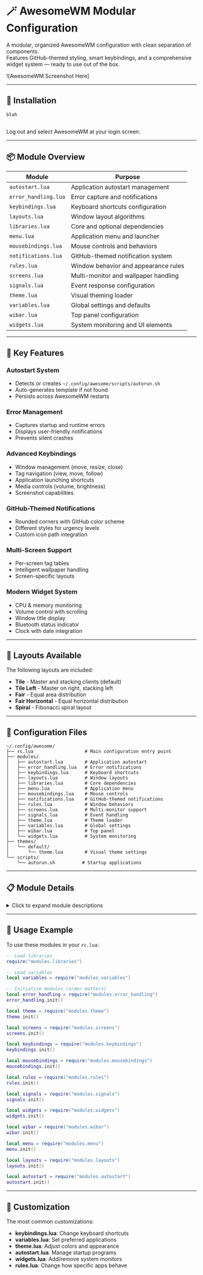 # 🪄 AwesomeWM Modular Configuration

A modular, organized AwesomeWM configuration with clean separation of components.  
Features GitHub-themed styling, smart keybindings, and a comprehensive widget system — ready to use out of the box.

![AwesomeWM Screenshot Here]

---

## 🚀 Installation

```bash
blah



```

Log out and select AwesomeWM at your login screen.

---

## 📦 Module Overview

| Module | Purpose |
|--------|---------|
| `autostart.lua` | Application autostart management |
| `error_handling.lua` | Error capture and notifications |
| `keybindings.lua` | Keyboard shortcuts configuration |
| `layouts.lua` | Window layout algorithms |
| `libraries.lua` | Core and optional dependencies |
| `menu.lua` | Application menu and launcher |
| `mousebindings.lua` | Mouse controls and behaviors |
| `notifications.lua` | GitHub-themed notification system |
| `rules.lua` | Window behavior and appearance rules |
| `screens.lua` | Multi-monitor and wallpaper handling |
| `signals.lua` | Event response configuration |
| `theme.lua` | Visual theming loader |
| `variables.lua` | Global settings and defaults |
| `wibar.lua` | Top panel configuration |
| `widgets.lua` | System monitoring and UI elements |

---

## 🔑 Key Features

### Autostart System
- Detects or creates `~/.config/awesome/scripts/autorun.sh`
- Auto-generates template if not found
- Persists across AwesomeWM restarts

### Error Management
- Captures startup and runtime errors
- Displays user-friendly notifications
- Prevents silent crashes

### Advanced Keybindings
- Window management (move, resize, close)
- Tag navigation (view, move, follow)
- Application launching shortcuts
- Media controls (volume, brightness)
- Screenshot capabilities

### GitHub-Themed Notifications
- Rounded corners with GitHub color scheme
- Different styles for urgency levels
- Custom icon path integration

### Multi-Screen Support
- Per-screen tag tables
- Intelligent wallpaper handling
- Screen-specific layouts

### Modern Widget System
- CPU & memory monitoring
- Volume control with scrolling
- Window title display
- Bluetooth status indicator
- Clock with date integration

---

## 🎨 Layouts Available

The following layouts are included:

- **Tile** - Master and stacking clients (default)
- **Tile Left** - Master on right, stacking left
- **Fair** - Equal area distribution
- **Fair Horizontal** - Equal horizontal distribution
- **Spiral** - Fibonacci spiral layout

---

## 🔧 Configuration Files

```
~/.config/awesome/
├── rc.lua                   # Main configuration entry point
├── modules/
│   ├── autostart.lua        # Application autostart
│   ├── error_handling.lua   # Error notifications
│   ├── keybindings.lua      # Keyboard shortcuts
│   ├── layouts.lua          # Window layouts
│   ├── libraries.lua        # Core dependencies
│   ├── menu.lua             # Application menu
│   ├── mousebindings.lua    # Mouse controls
│   ├── notifications.lua    # GitHub-themed notifications
│   ├── rules.lua            # Window behaviors
│   ├── screens.lua          # Multi-monitor support
│   ├── signals.lua          # Event handling
│   ├── theme.lua            # Theme loader
│   ├── variables.lua        # Global settings
│   ├── wibar.lua            # Top panel
│   └── widgets.lua          # System monitoring
├── themes/
│   └── default/
│       └── theme.lua        # Visual theme settings
└── scripts/
    └── autorun.sh          # Startup applications
```

---

## 📋 Module Details

<details>
<summary>Click to expand module descriptions</summary>

### 🚀 autostart.lua
**What it does:**  
Manages automatic startup of applications when AwesomeWM launches.

**Key features:**
- Looks for an `autorun.sh` script in the scripts directory
- Creates a template script if not found
- Executes the script on startup
- Supports direct application launches

---

### ⚠️ error_handling.lua
**What it does:**  
Captures and displays errors to prevent silent failures.

**Key features:**
- Handles startup errors with clear notifications
- Captures runtime errors without endless loops
- Uses critical notification presets

---

### ⌨️ keybindings.lua
**What it does:**  
Defines all keyboard shortcuts for window and system control.

**Key features:**
- Window management (close, fullscreen, floating)
- Tag navigation (1-12 with Super+number)
- Layout manipulation (resize, reorder)
- Application launching shortcuts
- Screenshot controls
- Volume management
- Redshift (blue light) toggle

---

### 🪟 layouts.lua
**What it does:**  
Configures available layout algorithms for organizing windows.

**Key features:**
- Tile (master and stacking)
- Tile left (reversed)
- Fair (equal area)
- Spiral layout
- Sets the default layout

---

### 📚 libraries.lua
**What it does:**  
Loads and initializes all required libraries.

**Key features:**
- Core library loading
- LuaRocks integration
- Optional libraries (Debian menu, freedesktop)
- Global library references

---

### 📋 menu.lua
**What it does:**  
Creates the application menu and launcher widget.

**Key features:**
- Awesome controls submenu
- Application categories
- Terminal launcher
- Icon-based launcher widget

---

### 🖱️ mousebindings.lua
**What it does:**  
Defines mouse-based controls for window management.

**Key features:**
- Right-click menu access
- Tag switching with scroll wheel
- Window movement with Super+drag
- Window resizing with Super+right-drag

---

### 🔔 notifications.lua
**What it does:**  
Customizes the notification system with GitHub theming.

**Key features:**
- GitHub-based color scheme
- Rounded corners with custom radius
- Different urgency presets
- Icon directory configuration
- Timeout settings

---

### 📏 rules.lua
**What it does:**  
Sets rules for how different windows behave when created.

**Key features:**
- Default window properties
- Floating window specifications
- Application-specific sizing
- Titlebar controls
- Tag assignments for specific applications

---

### 🖥️ screens.lua
**What it does:**  
Manages multi-monitor configuration and wallpapers.

**Key features:**
- Per-screen tag tables
- Wallpaper handling
- Screen-specific layouts
- Geometry change response

---

### 📡 signals.lua
**What it does:**  
Configures how AwesomeWM responds to various events.

**Key features:**
- New client appearance handling
- Titlebar setup for appropriate windows
- Focus behavior (focus follows mouse)
- Border color changes on focus
- Screen and tag signal responses

---

### 🎨 theme.lua
**What it does:**  
Loads visual theming for the entire window manager.

**Key features:**
- Looks for custom theme in config directory
- Falls back to default if not found
- Outputs debug information

---

### ⚙️ variables.lua
**What it does:**  
Defines global settings used throughout the configuration.

**Key features:**
- Default applications
- Modifier key setting
- Path definitions
- Theme settings
- Tag names (workspaces)
- Media control commands

---

### 📊 wibar.lua
**What it does:**  
Creates and configures the top panel with widgets.

**Key features:**
- Position and height settings
- Opacity configuration
- Widget organization (left, center, right)
- Screen-specific wibars

---

### 📈 widgets.lua
**What it does:**  
Provides monitoring and UI elements for the panel.

**Key features:**
- CPU and memory usage
- Volume control with scroll adjustment
- Clock with date
- Bluetooth status indicator
- Window title display
- Systray integration
- Tag list with visual indicators

</details>

---

## 📑 Usage Example

To use these modules in your `rc.lua`:

```lua
-- Load libraries
require("modules.libraries")

-- Load variables
local variables = require("modules.variables")

-- Initialize modules (order matters)
local error_handling = require("modules.error_handling")
error_handling.init()

local theme = require("modules.theme")
theme.init()

local screens = require("modules.screens")
screens.init()

local keybindings = require("modules.keybindings")
keybindings.init()

local mousebindings = require("modules.mousebindings")
mousebindings.init()

local rules = require("modules.rules")
rules.init()

local signals = require("modules.signals")
signals.init()

local widgets = require("modules.widgets")
widgets.init()

local wibar = require("modules.wibar")
wibar.init()

local menu = require("modules.menu")
menu.init()

local layouts = require("modules.layouts")
layouts.init()

local autostart = require("modules.autostart")
autostart.init()
```

---

## 🔧 Customization

The most common customizations:

- **keybindings.lua**: Change keyboard shortcuts
- **variables.lua**: Set preferred applications
- **theme.lua**: Adjust colors and appearance
- **autostart.lua**: Manage startup programs
- **widgets.lua**: Add/remove system monitors
- **rules.lua**: Change how specific apps behave

